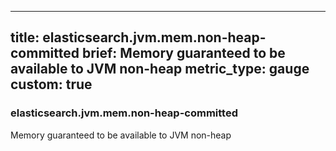 
---
title: elasticsearch.jvm.mem.non-heap-committed
brief: Memory guaranteed to be available to JVM non-heap
metric_type: gauge
custom: true
---
### elasticsearch.jvm.mem.non-heap-committed

Memory guaranteed to be available to JVM non-heap
